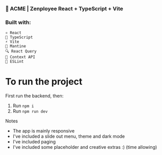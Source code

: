 ### 🚀 ACME | Zenployee React + TypeScript + Vite

### Built with:

    ⚛️ React
    🧱 TypeScript
    ⚡️ Vite
    🎨 Mantine
    🔍 React Query
    🧠 Context API
    🧹 ESLint

# To run the project

First run the backend, then:

1. Run `npm i`
2. Run `npm run dev`

Notes

- The app is mainly responsive
- I've included a slide out menu, theme and dark mode
- I've included paging
- I've included some placeholder and creative extras :) (time allowing)

